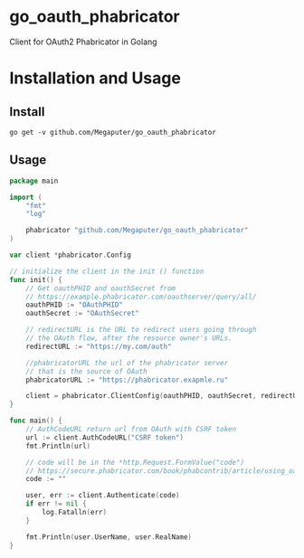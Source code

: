 # go_oauth_phabricator
Client for OAuth2 Phabricator in Golang

Installation and Usage
=============


Install
---------------
    go get -v github.com/Megaputer/go_oauth_phabricator

Usage
---------------

    

```go
package main

import (
	"fmt"
	"log"

	phabricator "github.com/Megaputer/go_oauth_phabricator"
)

var client *phabricator.Config

// initialize the client in the init () function
func init() {
	// Get oauthPHID and oauthSecret from
	// https://example.phabricator.com/oauthserver/query/all/
	oauthPHID := "OAuthPHID"
	oauthSecret := "OAuthSecret"

	// redirectURL is the URL to redirect users going through
	// the OAuth flow, after the resource owner's URLs.
	redirectURL := "https://my.com/auth"

	//phabricatorURL the url of the phabricator server
	// that is the source of OAuth
	phabricatorURL := "https://phabricator.exapmle.ru"

	client = phabricator.ClientConfig(oauthPHID, oauthSecret, redirectURL, phabricatorURL)
}

func main() {
	// AuthCodeURL return url from OAuth with CSRF token
	url := client.AuthCodeURL("CSRF token")
	fmt.Println(url)

	// code will be in the *http.Request.FormValue("code")
	// https://secure.phabricator.com/book/phabcontrib/article/using_oauthserver/
	code := ""

	user, err := client.Authenticate(code)
	if err != nil {
		log.Fatalln(err)
	}

	fmt.Println(user.UserName, user.RealName)
}

```
